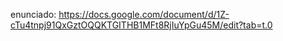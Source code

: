 enunciado: https://docs.google.com/document/d/1Z-cTu4tnpj91QxGztOQQKTGITHB1MFt8RjIuYpGu45M/edit?tab=t.0